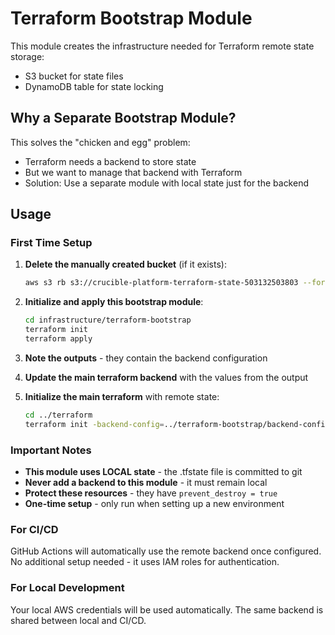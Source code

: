 # Terraform Bootstrap Module

This module creates the infrastructure needed for Terraform remote state storage:
- S3 bucket for state files
- DynamoDB table for state locking

## Why a Separate Bootstrap Module?

This solves the "chicken and egg" problem:
- Terraform needs a backend to store state
- But we want to manage that backend with Terraform
- Solution: Use a separate module with local state just for the backend

## Usage

### First Time Setup

1. **Delete the manually created bucket** (if it exists):
   ```bash
   aws s3 rb s3://crucible-platform-terraform-state-503132503803 --force
   ```

2. **Initialize and apply this bootstrap module**:
   ```bash
   cd infrastructure/terraform-bootstrap
   terraform init
   terraform apply
   ```

3. **Note the outputs** - they contain the backend configuration

4. **Update the main terraform backend** with the values from the output

5. **Initialize the main terraform** with remote state:
   ```bash
   cd ../terraform
   terraform init -backend-config=../terraform-bootstrap/backend-config.hcl
   ```

### Important Notes

- **This module uses LOCAL state** - the .tfstate file is committed to git
- **Never add a backend to this module** - it must remain local
- **Protect these resources** - they have `prevent_destroy = true`
- **One-time setup** - only run when setting up a new environment

### For CI/CD

GitHub Actions will automatically use the remote backend once configured.
No additional setup needed - it uses IAM roles for authentication.

### For Local Development

Your local AWS credentials will be used automatically.
The same backend is shared between local and CI/CD.